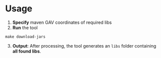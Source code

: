 # Usage
1. **Specify** maven GAV coordinates of required libs
2. **Run** the tool
```
make download-jars
```

3. **Output**:
After processing, the tool generates an `libs` folder containing **all found libs**.
